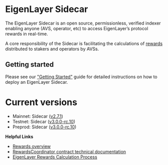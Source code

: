 # EigenLayer Sidecar

The EigenLayer Sidecar is an open source, permissionless, verified indexer enabling anyone (AVS, operator, etc) to access EigenLayer’s protocol rewards in real-time.

A core responsibility of the Sidecar is facilitating the calculations of [rewards](https://docs.eigenlayer.xyz/eigenlayer/rewards-claiming/rewards-claiming-overview) distributed to stakers and operators by AVSs.

## Getting started

Please see our ["Getting Started"](https://sidecar-docs.eigenlayer.xyz/docs/sidecar/running/getting-started) guide for detailed instructions on how to deploy an EigenLayer Sidecar.

# Current versions

* Mainnet: Sidecar ([v2.7.1](https://github.com/Layr-Labs/sidecar/releases/tag/v2.7.1))
* Testnet: Sidecar ([v3.0.0-rc.10](https://github.com/Layr-Labs/sidecar/releases/tag/v3.0.0-rc.10))
* Preprod: Sidecar ([v3.0.0-rc.10](https://github.com/Layr-Labs/sidecar/releases/tag/v3.0.0-rc.10))

**Helpful Links**

* [Rewards overview](https://docs.eigenlayer.xyz/eigenlayer/rewards-claiming/rewards-claiming-overview)
* [RewardsCoordinator contract technical documentation](https://github.com/Layr-Labs/eigenlayer-contracts/blob/dev/docs/core/RewardsCoordinator.md)
* [EigenLayer Rewards Calculation Process](https://hackmd.io/u-NHKEvtQ7m7CVDb4_42bA)


